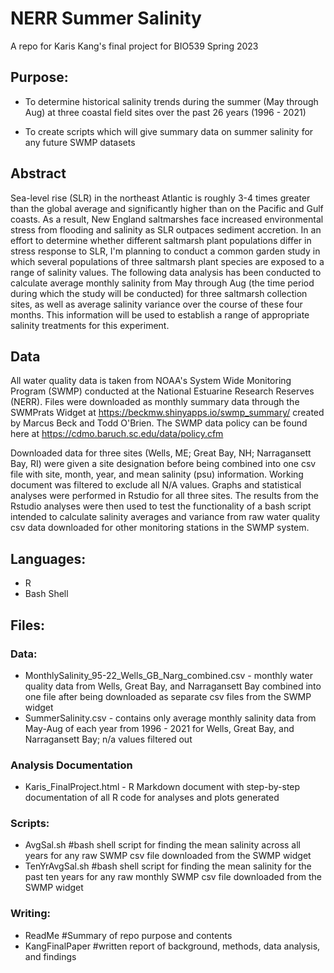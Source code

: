 # NERR Summer Salinity

A repo for Karis Kang's final project for BIO539 Spring 2023

## Purpose:

- To determine historical salinity trends during the summer (May through Aug) at three coastal field sites over the past 26 years (1996 - 2021)

- To create scripts which will give summary data on summer salinity for any future SWMP datasets

## Abstract

Sea-level rise (SLR) in the northeast Atlantic is roughly 3-4 times greater than the global average and significantly higher than on the Pacific and Gulf coasts. As a result, New England saltmarshes face increased environmental stress from flooding and salinity as SLR outpaces sediment accretion. In an effort to determine whether different saltmarsh plant populations differ in stress response to SLR, I'm planning to conduct a common garden study in which several populations of three saltmarsh plant species are exposed to a range of salinity values. The following data analysis has been conducted to calculate average monthly salinity from May through Aug (the time period during which the study will be conducted) for three saltmarsh collection sites, as well as average salinity variance over the course of these four months. This information will be used to establish a range of appropriate salinity treatments for this experiment. 

## Data

All water quality data is taken from NOAA's System Wide Monitoring Program (SWMP) conducted at the National Estuarine Research Reserves (NERR). Files were downloaded as monthly summary data through the SWMPrats Widget at https://beckmw.shinyapps.io/swmp_summary/ created by Marcus Beck and Todd O'Brien. The SWMP data policy can be found here at https://cdmo.baruch.sc.edu/data/policy.cfm 

Downloaded data for three sites (Wells, ME; Great Bay, NH; Narragansett Bay, RI) were given a site designation before being combined into one csv file with site, month, year, and mean salinity (psu) information. Working document was filtered to exclude all N/A values. Graphs and statistical analyses were performed in Rstudio for all three sites. The results from the Rstudio analyses were then used to test the functionality of a bash script intended to calculate salinity averages and variance from raw water quality csv data downloaded for other monitoring stations in the SWMP system. 

## Languages: 
- R
- Bash Shell

## Files: 

### Data: 
- MonthlySalinity_95-22_Wells_GB_Narg_combined.csv - monthly water quality data from Wells, Great Bay, and Narragansett Bay combined into one file after being downloaded as separate csv files from the SWMP widget 
- SummerSalinity.csv - contains only average monthly salinity data from May-Aug of each year from 1996 - 2021 for Wells, Great Bay, and Narragansett Bay; n/a values filtered out

### Analysis Documentation
- Karis_FinalProject.html - R Markdown document with step-by-step documentation of all R code for analyses and plots generated

### Scripts: 
- AvgSal.sh #bash shell script for finding the mean salinity across all years for any raw SWMP csv file downloaded from the SWMP widget
- TenYrAvgSal.sh #bash shell script for finding the mean salinity for the past ten years for any raw monthly SWMP csv file downloaded from the SWMP widget

### Writing: 
- ReadMe #Summary of repo purpose and contents 
- KangFinalPaper #written report of background, methods, data analysis, and findings

